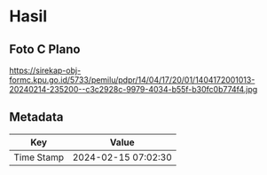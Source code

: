 # Hasil

## Foto C Plano

https://sirekap-obj-formc.kpu.go.id/5733/pemilu/pdpr/14/04/17/20/01/1404172001013-20240214-235200--c3c2928c-9979-4034-b55f-b30fc0b774f4.jpg


## Metadata

| Key        | Value               |
| ---------- | ------------------- |
| Time Stamp | 2024-02-15 07:02:30 |



